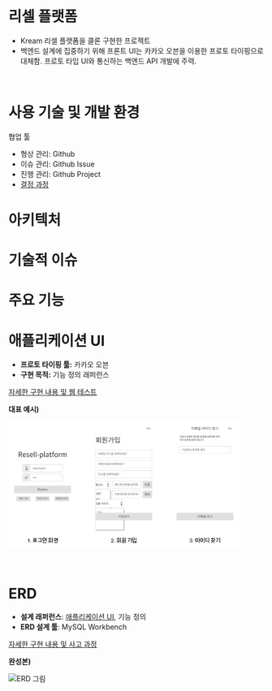 # **리셀 플랫폼**
- Kream 리셀 플랫폼을 클론 구현한 프로젝트
- 백엔드 설계에 집중하기 위해 프론트 UI는 카카오 오븐을 이용한 프로토 타이핑으로 대체함. 프로토 타입 UI와 통신하는 백엔드 API 개발에 주력.

<br>

# **사용 기술 및 개발 환경**
협업 툴
- 형상 관리: Github
- 이슈 관리: Github Issue
- 진행 관리: Github Project
- [결정 과정](https://github.com/f-lab-edu/resell-platform/wiki/협업-툴-및-규칙-결정-과정)


# **아키텍처**

# **기술적 이슈**

# **주요 기능**

# **애플리케이션 UI**
- **프로토 타이핑 툴:** 카카오 오븐
- **구현 목적:** 기능 정의 래퍼런스

[자세한 구현 내용 및 웹 테스트](https://github.com/f-lab-edu/resell-platform/wiki/Application-UI)

**대표 예시)**

![애플리케이션 UI 예시](https://github.com/f-lab-edu/resell-platform/blob/prototype-functionDefine-ERD_Design-README&WIKI-update/wiki_images/prototype/prototype123.jpg?raw=true)

<br>

# **ERD**
- **설계 래퍼런스**: [애플리케이션 UI](https://github.com/f-lab-edu/resell-platform/wiki/Application-UI), 기능 정의
- **ERD 설계 툴**: MySQL Workbench

  
[자세한 구현 내용 및 사고 과정](https://github.com/f-lab-edu/resell-platform/wiki/ERD)

**완성본)**

![ERD 그림](https://github.com/f-lab-edu/resell-platform/blob/prototype-functionDefine-ERD_Design-README&WIKI-update/wiki_images/erd/resell_platform_erd.jpg?raw=true)
